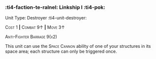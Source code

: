 ### :ti4-faction-te-ralnel: **Linkship I** :ti4-pok:

Unit Type: Destroyer :ti4-unit-destroyer:

<span style="font-variant:small-caps;">Cost 1</span> __|__ <span style="font-variant:small-caps;">Combat 9↑</span> __|__ <span style="font-variant:small-caps;">Move 3↑</span>

<span style="font-variant:small-caps;">Anti-Fighter Barrage 9(x2)</span>

This unit can use the <span style="font-variant:small-caps;">Space Cannon</span> ability of one of your structures in its space area; each structure can only be triggered once.
